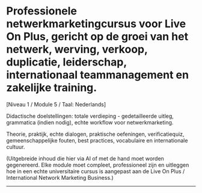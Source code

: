 # Professionele netwerkmarketingcursus voor Live On Plus, gericht op de groei van het netwerk, werving, verkoop, duplicatie, leiderschap, internationaal teammanagement en zakelijke training.


[Niveau 1 / Module 5 / Taal: Nederlands]

Didactische doelstellingen: totale verdieping - gedetailleerde uitleg, grammatica (indien nodig), echte workflow voor netwerkmarketing.

Theorie, praktijk, echte dialogen, praktische oefeningen, verificatiequiz, gemeenschappelijke fouten, best practices, vocabulaire en internationale cultuur.


(Uitgebreide inhoud die hier via AI of met de hand moet worden gegenereerd. Elke module moet compleet, professioneel zijn en uitleggen hoe in een echte universitaire cursus is aangepast aan de Live On Plus / International Network Marketing Business.)

---